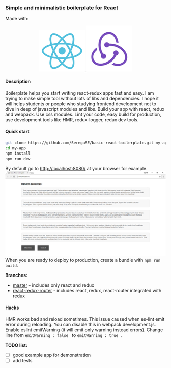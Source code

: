 ### Simple and minimalistic boilerplate for React
Made with:
<p align="center">
  <a href="https://github.com/facebook/react">
    <img alt="react logo" src="https://github.com/SeregaSE/basic-react-boilerplate/blob/master/docs/img/react.svg" width="144">
  </a>
  <a href="https://github.com/reactjs/redux">
      <img alt="redux logo" src="https://github.com/SeregaSE/basic-react-boilerplate/blob/master/docs/img/redux.svg" width="144">
   </a>
</p>

#### Description
Boilerplate helps you start writing react-redux apps fast and easy. I am trying to make simple tool without lots of libs and dependencies. I hope it will helps students or people who studying frontend development not to dive in deep of javascript modules and libs.
Build your app with react, redux and webpack. Use css modules. Lint your code, easy build for production, use development tools like HMR, redux-logger, redux dev tools.

#### Quick start
```sh
git clone https://github.com/SeregaSE/basic-react-boilerplate.git my-app
cd my-app
npm install
npm run dev
```
By default go to [http://localhost:8080/](http://localhost:8080/) at your browser for example.
![alt text](https://github.com/SeregaSE/basic-react-boilerplate/blob/master/docs/img/example.png "Example app screenshot")
When you are ready to deploy to production, create a bundle with `npm run build`.

**Branches:**
* [master](https://github.com/SeregaSE/basic-react-boilerplate) - includes only react and redux
* [react-redux-router](https://github.com/SeregaSE/basic-react-boilerplate/tree/feature/react-router-redux) - includes react, redux, react-router integrated with redux

#### Hacks
HMR works bad and reload sometimes. This issue caused when es-lint emit error during reloading. You can disable this in webpack.development.js. Enable eslint emitWarning (it will emit only warning instead errors).
Change line from ```emitWarning : false ``` to ```emitWarning : true ```.

**TODO list:**
- [ ] good example app for demonstration
- [ ] add tests
